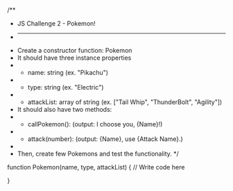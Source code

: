 /**
 * JS Challenge 2 - Pokemon!
 * -------------------------------------
 * Create a constructor function: Pokemon
 * It should have three instance properties
 * - name: string (ex. "Pikachu")
 * - type: string (ex. "Electric")
 * - attackList: array of string (ex. ["Tail Whip", "ThunderBolt", "Agility"])
 * It should also have two methods:
 * - callPokemon(): (output: I choose you, {Name}!)
 * - attack(number): (output: {Name}, use {Attack Name}.)
 * 
 * Then, create few Pokemons and test the functionality.
 */

function Pokemon(name, type, attackList) {
  // Write code here
  
}